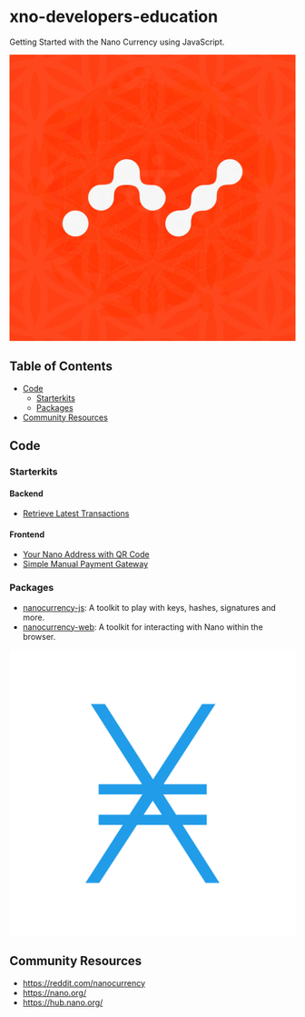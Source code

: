 # xno-developers-education

Getting Started with the Nano Currency using JavaScript.

![alt text](readme.png)

## Table of Contents
 - [Code](#code)
   - [Starterkits](#starterkits)
   - [Packages](#packages)
 - [Community Resources](#community-resources)


## Code
### Starterkits
#### Backend
- [Retrieve Latest Transactions](https://github.com/neil-yoga/nano-backend-pull-example)

#### Frontend
- [Your Nano Address with QR Code](https://github.com/neil-yoga/nano-qrcode-starter)
- [Simple Manual Payment Gateway](https://github.com/neil-yoga/nano-checkout-vuejs-starter.html) 

### Packages
- [nanocurrency-js](https://github.com/marvinroger/nanocurrency-js): A toolkit to play with keys, hashes, signatures and more.
- [nanocurrency-web](https://github.com/numsu/nanocurrency-web-js): A toolkit for interacting with Nano within the browser.

![alt text](nanocurrency.png)

## Community Resources
- https://reddit.com/nanocurrency
- https://nano.org/
- https://hub.nano.org/
